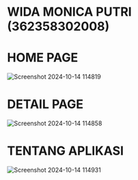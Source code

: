 # WIDA MONICA PUTRI (362358302008)

# HOME PAGE
![Screenshot 2024-10-14 114819](https://github.com/user-attachments/assets/5bb6d24f-2a69-4c3f-88fb-8bd809c8cd8f)

# DETAIL PAGE
![Screenshot 2024-10-14 114858](https://github.com/user-attachments/assets/4b3ded09-58a8-4a2d-a80c-be3a286cb688)

# TENTANG APLIKASI
![Screenshot 2024-10-14 114931](https://github.com/user-attachments/assets/aaa9ffa7-ce00-4357-bed8-5139a302f3a9)

